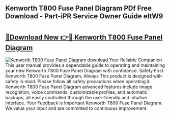 ## Kenworth T800 Fuse Panel Diagram PDf Free Download - Part-iPR Service Owner Guide eltW9

# <h2><a href="http://dfs3nb.blite.top/?on=Kenworth+T800+Fuse+Panel+Diagram">🔗Download New 👉🔴 Kenworth T800 Fuse Panel Diagram</a></h2>

[![Kenworth T800 Fuse Panel Diagram download](https://i.imgur.com/lujVjoI.png)](http://dfs3nb.blite.top/?on=Kenworth+T800+Fuse+Panel+Diagram)
Your Reliable Companion This user manual provides a dependable guide to operating and maintaining your new Kenworth T800 Fuse Panel Diagram with confidence. Safety First Kenworth T800 Fuse Panel Diagram, Always This product is designed with safety in mind. Please follow all safety precautions when operating it. Kenworth T800 Fuse Panel Diagram advanced features include image recognition, voice commands, customizable profiles, and automatic backups, all easily controlled through the user-friendly and intuitive interface. Your Feedback is Important Kenworth T800 Fuse Panel Diagram. We value your input and are committed to continuous improvement.
